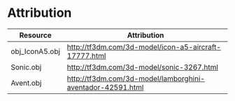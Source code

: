 # Attribution

| Resource       | Attribution                                           |
|----------------|------------------------------------------------------------|
| obj_IconA5.obj | http://tf3dm.com/3d-model/icon-a5-aircraft-17777.html      |
| Sonic.obj      | http://tf3dm.com/3d-model/sonic-3267.html                  |
| Avent.obj      | http://tf3dm.com/3d-model/lamborghini-aventador-42591.html |